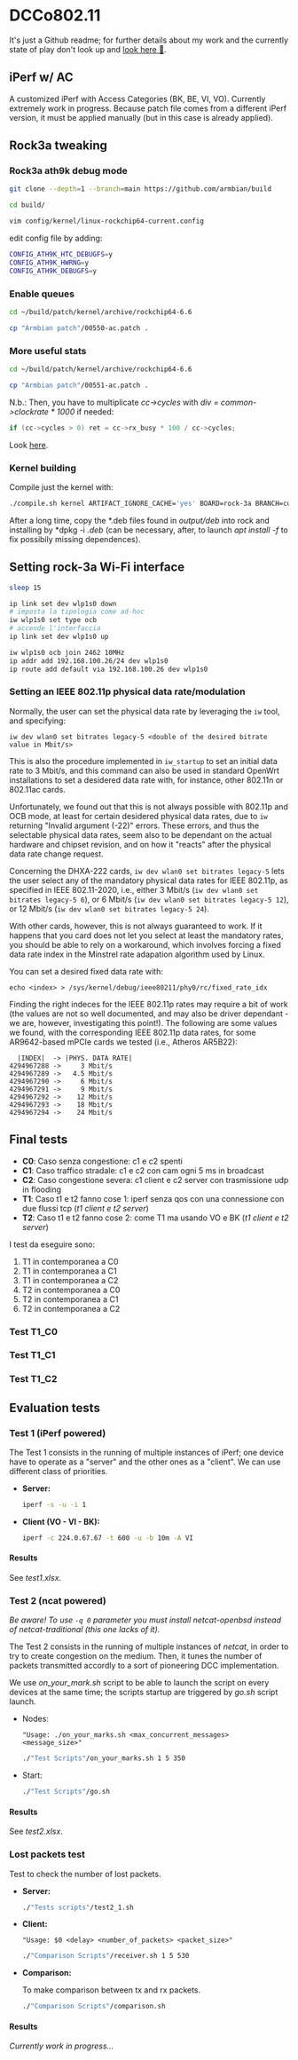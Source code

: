 # DCCo802.11

It's just a Github readme; for further details about my work and the currently state of play don't look up and [look here 👀](https://antoniosolida.notion.site/State-of-play-e6e839db40084c228981ff2eb598a522?pvs=4). 

## iPerf w/ AC
A customized iPerf with Access Categories (BK, BE, VI, VO).
Currently extremely work in progress.
Because patch file comes from a different iPerf version, it must be applied manually (but in this case is already applied).

## Rock3a tweaking
### Rock3a ath9k debug mode

```bash
git clone --depth=1 --branch=main https://github.com/armbian/build 

cd build/

vim config/kernel/linux-rockchip64-current.config 
```

edit config file by adding:

```bash
CONFIG_ATH9K_HTC_DEBUGFS=y
CONFIG_ATH9K_HWRNG=y
CONFIG_ATH9K_DEBUGFS=y
```

### Enable queues

```bash
cd ~/build/patch/kernel/archive/rockchip64-6.6

cp "Armbian patch"/00550-ac.patch .
```

### More useful stats
```bash
cd ~/build/patch/kernel/archive/rockchip64-6.6

cp "Armbian patch"/00551-ac.patch .
```

N.b.:
Then, you have to multiplicate *cc->cycles* with *div = common->clockrate * 1000* if needed:
```c
if (cc->cycles > 0) ret = cc->rx_busy * 100 / cc->cycles;
```
Look [here](https://github.com/torvalds/linux/blob/50736169ecc8387247fe6a00932852ce7b057083/drivers/net/wireless/ath/ath9k/link.c#L506).

### Kernel building
Compile just the kernel with:

```bash
./compile.sh kernel ARTIFACT_IGNORE_CACHE='yes' BOARD=rock-3a BRANCH=current
```

After a long time, copy the *.deb files found in *output/deb* into rock and installing by *dpkg -i *.deb* (can be necessary, after, to launch *apt install -f* to fix possibily missing dependences).

## Setting rock-3a Wi-Fi interface
```bash
sleep 15

ip link set dev wlp1s0 down
# imposta la tipologia come ad-hoc
iw wlp1s0 set type ocb
# accende l'interfaccia
ip link set dev wlp1s0 up

iw wlp1s0 ocb join 2462 10MHz
ip addr add 192.168.100.26/24 dev wlp1s0
ip route add default via 192.168.100.26 dev wlp1s0
```

### Setting an IEEE 802.11p physical data rate/modulation

Normally, the user can set the physical data rate by leveraging the `iw` tool, and specifying:
```
iw dev wlan0 set bitrates legacy-5 <double of the desired bitrate value in Mbit/s>
```
This is also the procedure implemented in `iw_startup` to set an initial data rate to 3 Mbit/s, and this command can also be used in standard OpenWrt installations to set a desidered data rate with, for instance, other 802.11n or 802.11ac cards.

Unfortunately, we found out that this is not always possible with 802.11p and OCB mode, at least for certain desidered physical data rates, due to `iw` returning "Invalid argument (-22)" errors.
These errors, and thus the selectable physical data rates, seem also to be dependant on the actual hardware and chipset revision, and on how it "reacts" after the physical data rate change request.

Concerning the DHXA-222 cards, `iw dev wlan0 set bitrates legacy-5` lets the user select any of the mandatory physical data rates for IEEE 802.11p, as specified in IEEE 802.11-2020, i.e., either 3 Mbit/s (`iw dev wlan0 set bitrates legacy-5 6`), or 6 Mbit/s (`iw dev wlan0 set bitrates legacy-5 12`), or 12 Mbit/s (`iw dev wlan0 set bitrates legacy-5 24`).

With other cards, however, this is not always guaranteed to work. If it happens that you card does not let you select at least the mandatory rates, you should be able to rely on a workaround, which involves forcing a fixed data rate index in the Minstrel rate adapation algorithm used by Linux.

You can set a desired fixed data rate with:
```
echo <index> > /sys/kernel/debug/ieee80211/phy0/rc/fixed_rate_idx
```

Finding the right indeces for the IEEE 802.11p rates may require a bit of work (the values are not so well documented, and may also be driver dependant - we are, however, investigating this point!). The following are some values we found, with the corresponding IEEE 802.11p data rates, for some AR9642-based mPCIe cards we tested (i.e., Atheros AR5B22):
```
  |INDEX|  -> |PHYS. DATA RATE|
4294967288 ->     3 Mbit/s
4294967289 ->   4.5 Mbit/s
4294967290 ->     6 Mbit/s
4294967291 ->     9 Mbit/s
4294967292 ->    12 Mbit/s
4294967293 ->    18 Mbit/s
4294967294 ->    24 Mbit/s
```


## Final tests

- **C0**: Caso senza congestione: c1 e c2 spenti
- **C1**: Caso traffico stradale: c1 e c2 con cam ogni 5 ms in broadcast
- **C2**: Caso congestione severa: c1 client e c2 server con trasmissione udp in flooding
- **T1**: Caso t1 e t2 fanno cose 1: iperf senza qos con una connessione con due flussi tcp (*t1 client e t2 server*)
- **T2**: Caso t1 e t2 fanno cose 2: come T1 ma usando VO e BK (*t1 client e t2 server*)

I test da eseguire sono:
1. T1 in contemporanea a C0
2. T1 in contemporanea a C1
3. T1 in contemporanea a C2
4. T2 in contemporanea a C0
5. T2 in contemporanea a C1
6. T2 in contemporanea a C2

### Test T1_C0

### Test T1_C1

### Test T1_C2

## Evaluation tests

### Test 1 (iPerf powered)
The Test 1 consists in the running of multiple instances of iPerf; one device have to operate as a "server" and the other ones as a "client". We can use different class of priorities.

- **Server:**
  ```bash
  iperf -s -u -i 1
  ```

- **Client (VO - VI - BK):**
  ```bash
  iperf -c 224.0.67.67 -t 600 -u -b 10m -A VI
  ```

#### Results
See *test1.xlsx*.

### Test 2 (ncat powered)
*Be aware! To use `-q 0` parameter you must install *netcat-openbsd* instead of netcat-traditional (this one lacks of it).*

The Test 2 consists in the running of multiple instances of *netcat*, in order to try to create congestion on the medium. Then, it tunes the number of packets transmitted accordly to a sort of pioneering DCC implementation.

We use *on_your_mark.sh* script to be able to launch the script on every devices at the same time; the scripts startup are triggered by *go.sh* script launch.

- Nodes:

  `"Usage: ./on_your_marks.sh <max_concurrent_messages> <message_size>"`
  ```bash
  ./"Test Scripts"/on_your_marks.sh 1 5 350
  ```

- Start:
  ```bash
  ./"Test Scripts"/go.sh
  ```

#### Results
See *test2.xlsx*.

### Lost packets test
Test to check the number of lost packets.

- **Server:**
  ```bash
  ./"Tests scripts"/test2_1.sh
  ```

- **Client:**

  `"Usage: $0 <delay> <number_of_packets> <packet_size>"`
  ```bash
  ./"Comparison Scripts"/receiver.sh 1 5 530
  ```

- **Comparison:**

  To make comparison between tx and rx packets.
  ```bash
  ./"Comparison Scripts"/comparison.sh
  ```

#### Results
*Currently work in progress...*